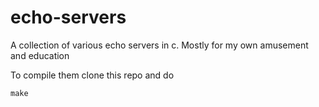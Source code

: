 # echo-servers

A collection of various echo servers in c.
Mostly for my own amusement and education

To compile them clone this repo and do

```
make
```
